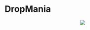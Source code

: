 <h1>DropMania</h1>
<div align="center">
  <img src="https://media.giphy.com/media/ASd0Ukj0y3qMM/source.gif" />
</div>
